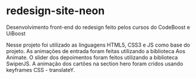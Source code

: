 # redesign-site-neon
Desenvolvimento front-end do redesign feito pelos cursos do CodeBoost e UiBoost

Nesse projeto foi utilizado as linguagens HTML5, CSS3 e JS como base do projeto.
As animações de entrada foram feitas utilizando a biblioteca Aos Animate.
O slider dos depoimentos foram feitos utilizando a biblioteca SwiperJS.
A animação dos cartões na section hero foram cridos usando keyframes CSS - translateY.
